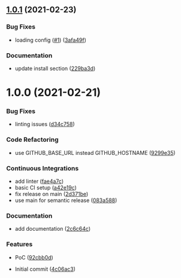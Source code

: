 ## [1.0.1](https://github.com/czerasz/atlantis-org-applyer/compare/v1.0.0...v1.0.1) (2021-02-23)


### Bug Fixes

* loading config ([#1](https://github.com/czerasz/atlantis-org-applyer/issues/1)) ([3afa49f](https://github.com/czerasz/atlantis-org-applyer/commit/3afa49fe46c61d96f2b3a068ac98dca9969a70cd))


### Documentation

* update install section ([229ba3d](https://github.com/czerasz/atlantis-org-applyer/commit/229ba3dc30a5af749438819192c18fd757b3dbbc))

# 1.0.0 (2021-02-21)


### Bug Fixes

* linting issues ([d34c758](https://github.com/czerasz/atlantis-org-applyer/commit/d34c7580ac155c8537834d032886d9f7d78e6b4c))


### Code Refactoring

* use GITHUB_BASE_URL instead GITHUB_HOSTNAME ([9299e35](https://github.com/czerasz/atlantis-org-applyer/commit/9299e358cefd494455103b4b30bdacfad4094577))


### Continuous Integrations

* add linter ([fae4a7c](https://github.com/czerasz/atlantis-org-applyer/commit/fae4a7ceba2e90a59aebe5e1450dda252300cdbf))
* basic CI setup ([a42e19c](https://github.com/czerasz/atlantis-org-applyer/commit/a42e19c133b74d892f282c13e3c3d68ad8ef414f))
* fix release on main ([2d371be](https://github.com/czerasz/atlantis-org-applyer/commit/2d371be5a538a0af9611a749f0a73457f753f3f3))
* use main for semantic release ([083a588](https://github.com/czerasz/atlantis-org-applyer/commit/083a58898db8f04700159fc803257984309fe121))


### Documentation

* add documentation ([2c6c64c](https://github.com/czerasz/atlantis-org-applyer/commit/2c6c64cf97ea8bdf027c628b115003804ded56cd))


### Features

* PoC ([92cbb0d](https://github.com/czerasz/atlantis-org-applyer/commit/92cbb0dae66fd50bcbb55ef9056df801c40c3df0))


* Initial commit ([4c06ac3](https://github.com/czerasz/atlantis-org-applyer/commit/4c06ac3735f7a77dba6f878699867cd97a6351f3))
